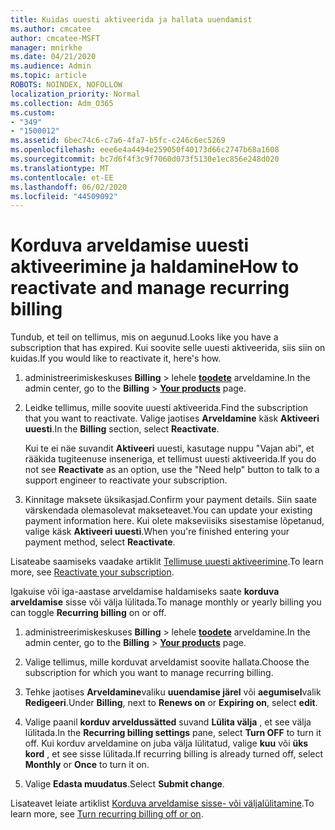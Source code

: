 ```yaml
---
title: Kuidas uuesti aktiveerida ja hallata uuendamist
ms.author: cmcatee
author: cmcatee-MSFT
manager: mnirkhe
ms.date: 04/21/2020
ms.audience: Admin
ms.topic: article
ROBOTS: NOINDEX, NOFOLLOW
localization_priority: Normal
ms.collection: Adm_O365
ms.custom:
- "349"
- "1500012"
ms.assetid: 6bec74c6-c7a6-4fa7-b5fc-c246c6ec5269
ms.openlocfilehash: eee6e4a4494e259050f40173d66c2747b68a1608
ms.sourcegitcommit: bc7d6f4f3c9f7060d073f5130e1ec856e248d020
ms.translationtype: MT
ms.contentlocale: et-EE
ms.lasthandoff: 06/02/2020
ms.locfileid: "44509092"
---
```

# <a name="how-to-reactivate-and-manage-recurring-billing"></a><span data-ttu-id="5a892-102">Korduva arveldamise uuesti aktiveerimine ja haldamine</span><span class="sxs-lookup"><span data-stu-id="5a892-102">How to reactivate and manage recurring billing</span></span>

<span data-ttu-id="5a892-103">Tundub, et teil on tellimus, mis on aegunud.</span><span class="sxs-lookup"><span data-stu-id="5a892-103">Looks like you have a subscription that has expired.</span></span> <span data-ttu-id="5a892-104">Kui soovite selle uuesti aktiveerida, siis siin on kuidas.</span><span class="sxs-lookup"><span data-stu-id="5a892-104">If you would like to reactivate it, here's how.</span></span>
  
1. <span data-ttu-id="5a892-105">administreerimiskeskuses **Billing** \> lehele **[toodete](https://go.microsoft.com/fwlink/p/?linkid=842054)** arveldamine.</span><span class="sxs-lookup"><span data-stu-id="5a892-105">In the admin center, go to the **Billing** \> **[Your products](https://go.microsoft.com/fwlink/p/?linkid=842054)** page.</span></span>

2. <span data-ttu-id="5a892-106">Leidke tellimus, mille soovite uuesti aktiveerida.</span><span class="sxs-lookup"><span data-stu-id="5a892-106">Find the subscription that you want to reactivate.</span></span> <span data-ttu-id="5a892-107">Valige jaotises **Arveldamine** käsk **Aktiveeri uuesti**.</span><span class="sxs-lookup"><span data-stu-id="5a892-107">In the **Billing** section, select  **Reactivate**.</span></span>

    <span data-ttu-id="5a892-108">Kui te ei näe suvandit **Aktiveeri** uuesti, kasutage nuppu "Vajan abi", et rääkida tugiteenuse inseneriga, et tellimust uuesti aktiveerida.</span><span class="sxs-lookup"><span data-stu-id="5a892-108">If you do not see **Reactivate** as an option, use the "Need help" button to talk to a support engineer to reactivate your subscription.</span></span>

3. <span data-ttu-id="5a892-109">Kinnitage maksete üksikasjad.</span><span class="sxs-lookup"><span data-stu-id="5a892-109">Confirm your payment details.</span></span> <span data-ttu-id="5a892-110">Siin saate värskendada olemasolevat makseteavet.</span><span class="sxs-lookup"><span data-stu-id="5a892-110">You can update your existing payment information here.</span></span> <span data-ttu-id="5a892-111">Kui olete makseviisiks sisestamise lõpetanud, valige käsk **Aktiveeri uuesti**.</span><span class="sxs-lookup"><span data-stu-id="5a892-111">When you're finished entering your payment method, select **Reactivate**.</span></span>

<span data-ttu-id="5a892-112">Lisateabe saamiseks vaadake artiklit [Tellimuse uuesti aktiveerimine](https://docs.microsoft.com/microsoft-365/commerce/subscriptions-and-billing/reactivate-your-subscription).</span><span class="sxs-lookup"><span data-stu-id="5a892-112">To learn more, see [Reactivate your subscription](https://docs.microsoft.com/microsoft-365/commerce/subscriptions-and-billing/reactivate-your-subscription).</span></span> 

<span data-ttu-id="5a892-113">Igakuise või iga-aastase arveldamise haldamiseks saate **korduva arveldamise** sisse või välja lülitada.</span><span class="sxs-lookup"><span data-stu-id="5a892-113">To manage monthly or yearly billing you can toggle **Recurring billing** on or off.</span></span>
  
1. <span data-ttu-id="5a892-114">administreerimiskeskuses **Billing** \> lehele **[toodete](https://go.microsoft.com/fwlink/p/?linkid=842054)** arveldamine.</span><span class="sxs-lookup"><span data-stu-id="5a892-114">In the admin center, go to the **Billing** \> **[Your products](https://go.microsoft.com/fwlink/p/?linkid=842054)** page.</span></span>

2. <span data-ttu-id="5a892-115">Valige tellimus, mille korduvat arveldamist soovite hallata.</span><span class="sxs-lookup"><span data-stu-id="5a892-115">Choose the subscription for which you want to manage recurring billing.</span></span>

3. <span data-ttu-id="5a892-116">Tehke jaotises **Arveldamine**valiku **uuendamise järel** või **aegumisel**valik **Redigeeri**.</span><span class="sxs-lookup"><span data-stu-id="5a892-116">Under **Billing**, next to **Renews on** or **Expiring on**, select **edit**.</span></span>

4. <span data-ttu-id="5a892-117">Valige paanil **korduv arveldussätted** suvand **Lülita välja** , et see välja lülitada.</span><span class="sxs-lookup"><span data-stu-id="5a892-117">In the **Recurring billing settings** pane, select **Turn OFF** to turn it off.</span></span> <span data-ttu-id="5a892-118">Kui korduv arveldamine on juba välja lülitatud, valige **kuu** või **üks kord** , et see sisse lülitada.</span><span class="sxs-lookup"><span data-stu-id="5a892-118">If recurring billing is already turned off, select **Monthly** or **Once** to turn it on.</span></span>

5. <span data-ttu-id="5a892-119">Valige **Edasta muudatus**.</span><span class="sxs-lookup"><span data-stu-id="5a892-119">Select **Submit change**.</span></span>

<span data-ttu-id="5a892-120">Lisateavet leiate artiklist [Korduva arveldamise sisse- või väljalülitamine](https://docs.microsoft.com/microsoft-365/commerce/subscriptions/renew-your-subscription#turn-recurring-billing-off-or-on).</span><span class="sxs-lookup"><span data-stu-id="5a892-120">To learn more, see [Turn recurring billing off or on](https://docs.microsoft.com/microsoft-365/commerce/subscriptions/renew-your-subscription#turn-recurring-billing-off-or-on).</span></span>
